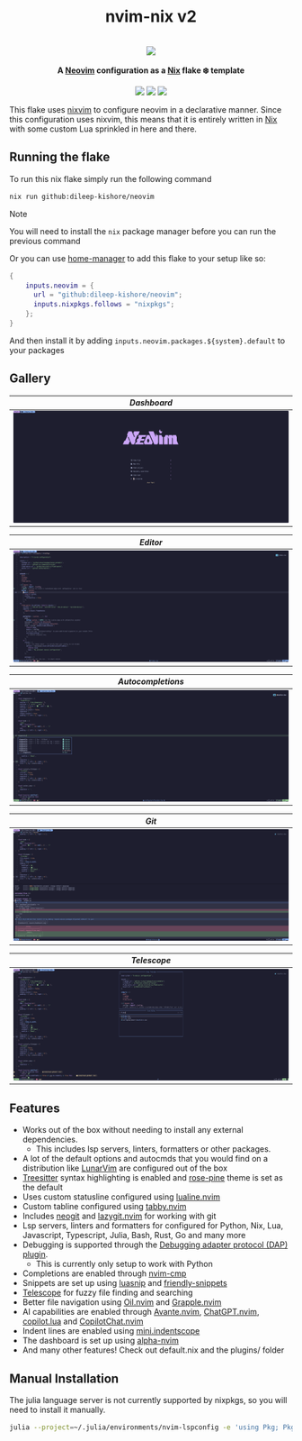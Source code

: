 <!-- markdownlint-disable -->
<h1 align="center">
    <a name="top" title="nvim-nix">
        nvim-nix v2
    </a>
</h1>
<br />
<div align="center">
  <a href="https://github.com/dileep-kishore/neovim">
    <img src="./assets/nvim-nix.png">
  </a>
  <p>
    <strong>
      A <a href="https://neovim.io/">Neovim</a> configuration as a <a href="https://nixos.org/">Nix</a> flake ❄️ template</br>
    </strong>
  </p>
<img src="https://img.shields.io/badge/NeoVim-%2357A143.svg?&style=for-the-badge&logo=neovim&logoColor=white">
<img src="https://img.shields.io/badge/nix-0175C2?style=for-the-badge&logo=NixOS&logoColor=white">
<img src="https://img.shields.io/badge/lua-%232C2D72.svg?style=for-the-badge&logo=lua&logoColor=white">
</div>
<!-- markdownlint-restore -->

<!-- markdownlint-disable MD013 -->

This flake uses [nixvim](https://github.com/nix-community/nixvim) to configure neovim in a declarative manner.
Since this configuration uses nixvim, this means that it is entirely written in [Nix](https://nixos.org/manual/nix/stable/language/index.html) with some custom Lua sprinkled in here and there.

## Running the flake

To run this nix flake simply run the following command

```sh
nix run github:dileep-kishore/neovim
```

> [!NOTE]
> You will need to install the `nix` package manager before you can run the previous command

Or you can use [home-manager](https://github.com/nix-community/home-manager) to add this flake to your setup like so:

```nix
{
    inputs.neovim = {
      url = "github:dileep-kishore/neovim";
      inputs.nixpkgs.follows = "nixpkgs";
    };
}
```

And then install it by adding `inputs.neovim.packages.${system}.default` to your packages

## Gallery

|             _Dashboard_              |
| :----------------------------------: |
| ![dashboard](./assets/dashboard.png) |

|            _Editor_            |
| :----------------------------: |
| ![editor](./assets/editor.png) |

|                _Autocompletions_                 |
| :----------------------------------------------: |
| ![autocompletions](./assets/autocompletions.png) |

|          _Git_           |
| :----------------------: |
| ![git](./assets/git.png) |

|             _Telescope_              |
| :----------------------------------: |
| ![telescope](./assets/telescope.png) |

## Features

- Works out of the box without needing to install any external dependencies.
  - This includes lsp servers, linters, formatters or other packages.
- A lot of the default options and autocmds that you would find on a distribution like [LunarVim](lunarvim.org/) are configured out of the box
- [Treesitter](https://github.com/nvim-treesitter/nvim-treesitter) syntax highlighting is enabled and [rose-pine](https://github.com/rose-pine/neovim) theme is set as the default
- Uses custom statusline configured using [lualine.nvim](https://github.com/nvim-treesitter/nvim-treesitter)
- Custom tabline configured using [tabby.nvim](https://github.com/nanozuki/tabby.nvim)
- Includes [neogit](https://github.com/NeogitOrg/neogit) and [lazygit.nvim](https://github.com/kdheepak/lazygit.nvim) for working with git
- Lsp servers, linters and formatters for configured for Python, Nix, Lua, Javascript, Typescript, Julia, Bash, Rust, Go and many more
- Debugging is supported through the [Debugging adapter protocol (DAP) plugin](https://github.com/mfussenegger/nvim-dap).
  - This is currently only setup to work with Python
- Completions are enabled through [nvim-cmp](https://github.com/hrsh7th/nvim-cmp)
- Snippets are set up using [luasnip](https://github.com/L3MON4D3/LuaSnip) and [friendly-snippets](https://github.com/rafamadriz/friendly-snippets)
- [Telescope](https://github.com/nvim-telescope/telescope.nvim) for fuzzy file finding and searching
- Better file navigation using [Oil.nvim](https://github.com/stevearc/oil.nvim) and [Grapple.nvim](https://github.com/cbochs/grapple.nvim)
- AI capabilities are enabled through [Avante.nvim](https://github.com/yetone/avante.nvim), [ChatGPT.nvim](https://github.com/jackMort/ChatGPT.nvim), [copilot.lua](https://github.com/zbirenbaum/copilot.lua) and [CopilotChat.nvim](https://github.com/CopilotC-Nvim/CopilotChat.nvim)
- Indent lines are enabled using [mini.indentscope](https://github.com/echasnovski/mini.indentscope)
- The dashboard is set up using [alpha-nvim](https://github.com/goolord/alpha-nvim)
- And many other features! Check out default.nix and the plugins/ folder

## Manual Installation

The julia language server is not currently supported by nixpkgs, so you will need to install it manually.

```sh
julia --project=~/.julia/environments/nvim-lspconfig -e 'using Pkg; Pkg.add("LanguageServer")'
```
